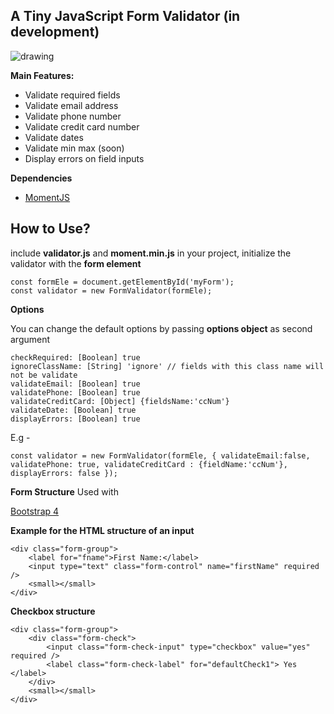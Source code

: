 **A Tiny JavaScript Form Validator (in development)**
---
<img src="https://i.ibb.co/R3djrnx/tinyFV.png"  alt="drawing"/>


**Main Features:**
 - Validate required fields
 - Validate email address
 - Validate phone number
 - Validate credit card number
 - Validate dates
 - Validate min max (soon)
 - Display errors on field inputs

 **Dependencies**
 - [MomentJS](https://momentjs.com/)

**How to Use?**
--

include **validator.js** and **moment.min.js** in your project,
initialize the validator with the **form element**

    const formEle = document.getElementById('myForm');
    const validator = new FormValidator(formEle);

**Options**

You can change the default options by passing **options object** as second argument

    checkRequired: [Boolean] true
	ignoreClassName: [String] 'ignore' // fields with this class name will not be validate
    validateEmail: [Boolean] true
    validatePhone: [Boolean] true
    validateCreditCard: [Object] {fieldsName:'ccNum'}
    validateDate: [Boolean] true
    displayErrors: [Boolean] true

E.g -

`const validator = new FormValidator(formEle, {
validateEmail:false,
validatePhone: true,
validateCreditCard : {fieldName:'ccNum'},
displayErrors: false
});`

**Form Structure**
Used with 

[Bootstrap 4](https://getbootstrap.com/)

**Example for the HTML structure of an input**

    <div class="form-group">
	    <label for="fname">First Name:</label>
	    <input type="text" class="form-control" name="firstName" required />
	    <small></small>
    </div>

   **Checkbox structure**

    <div class="form-group">
	    <div class="form-check">
		    <input class="form-check-input" type="checkbox" value="yes" required />
		    <label class="form-check-label" for="defaultCheck1"> Yes </label>
	    </div>
	    <small></small>
    </div>


